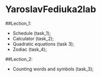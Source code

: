 # YaroslavFediuka2lab
  
##Lection_1: 
- Schedule (task_1);
- Calculator (task_2);
- Quadratic equations (task 3);
- Zodiac (task_4);

##Lection_2:
- Counting words and symbols (task_3);
